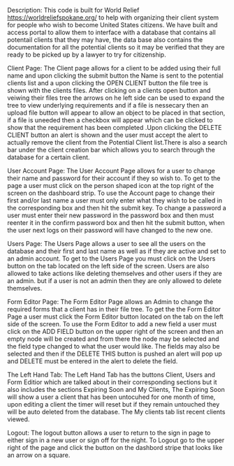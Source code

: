 Description:
    This code is built for World Relief https://worldreliefspokane.org/ to help with organizing their client system for people who wish to become United States citizens. We have built and access portal to allow them to interface with a database that contains all potentail clients that they may have, the data base also contains the documentation for all the potential clients so it may be verified that they are ready to be picked up by a lawyer to try for citizenship.

Client Page:
    The Client page allows for a client to be added using their full name and upon clicking the submit button the Name is sent to the potential clients list and a upon clicking the OPEN CLIENT button the file tree is shown with the clients files. After clicking on a clients open button and veiwing their files tree the arrows on he left side can be used to expand the tree to view underlying requirements and if a file is nessecary then an upload file button will appear to allow an object to be placed in that section, if a file is uneeded then a checkbox will appear which can be clicked to show that the requirement has been completed .Upon clicking the DELETE CLIENT button an alert is shown and the user must accept the alert to actually remove the client from the Potential Client list.There is also a search bar under the client creation bar which allows you to search through the database for a certain client.

User Account Page:
    The User Account Page allows for a user to change their name and password for their account if they so wish to. To get to the page a user must click on the person shaped icon at the top right of the screen on the dashboard strip. To use the Account page to change their first and/or last name a user must only enter what they wish to be called in the corresponding box and then hit the submit key. To change a password a user must enter their new password in the password box and then must reenter it in the confirm password box and then hit the submit button, when the user next logs on their password will have changed to the new one.
    
Users Page:
    The Users Page allows a user to see all the users on the database and their first and last name as well as if they are active and set to an admin account. To get to the Users Page you must click on the Users button on the tab located on the left side of the screen. Users are also allowed to take actions like deleting themselves and other users if they are an admin. but if a user is not an admin then they are only allowed to delete themselves.

Form Editor Page:
    The Form Editor Page allows an Admin to change the required forms that a client has in their file tree. To get the the Form Editor Page a user must click the Form Editor button located on the tab on the left side of the screen. To use the Form Editor to add a new field a user must click on the ADD FIELD button on the upper right of the screen and then an empty node will be created and from there the node may be selected and the field type changed to what the user would like. The fields may also be selected and then if the DELETE THIS button is pushed an alert will pop up and DELETE must be entered in the alert to delete the field.

The Left Hand Tab:
    The Left Hand Tab has the buttons Client, Users and Form Editior which are talked about in their corresponding sections but it also includes the sections Expiring Soon and My Clients, The Expiring Soon will show a user a client that has been untocuhed for one month of time, upon editing a client the timer will reset but if they remain untouched they will be auto deleted from the database. The My clients tab list recent clients viewed.

Logout:
    The logout button allows a user to return to the sign in page to either sign in a new user or sign off for the night. To Logout go to the upper right of the page and click the button on the dashbord stripe that looks like an arrow on a square.

